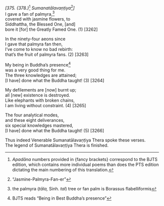 *\[375. {378.}*[^1] *Sumanatālavaṇṭiya*[^2]*\]*  
I gave a fan of palmyra,[^3]  
covered with jasmine flowers, to  
Siddhattha, the Blessed One, \[and\]  
bore it \[for\] the Greatly Famed One. (1) \[3262\]

In the ninety-four aeons since  
I gave that palmyra fan then,  
I’ve come to know no bad rebirth:  
that’s the fruit of palmyra fans. (2) \[3263\]

My being in Buddha’s presence[^4]  
was a very good thing for me.  
The three knowledges are attained;  
\[I have\] done what the Buddha taught! (3) \[3264\]

My defilements are \[now\] burnt up;  
all \[new\] existence is destroyed.  
Like elephants with broken chains,  
I am living without constraint. (4) \[3265\]

The four analytical modes,  
and these eight deliverances,  
six special knowledges mastered,  
\[I have\] done what the Buddha taught! (5) \[3266\]

Thus indeed Venerable Sumanatālavaṇṭiya Thera spoke these verses.  
The legend of Sumanatālavaṇṭiya Thera is finished.  
[^1]: *Apadāna* numbers provided in {fancy brackets} correspond to the
    BJTS edition, which contains more individual poems than does the PTS
    edition dictating the main numbering of this translation.  
[^2]: “Jasmine-Palmyra-Fan-er”  
[^3]: the palmyra (*tāla,* Sinh. *tal*) tree or fan palm is Borassus
    flabelliformis  
[^4]: BJTS reads “Being in Best Buddha’s presence”
